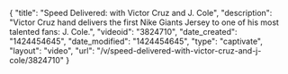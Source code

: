 {
    "title": "Speed Delivered: with Victor Cruz and J. Cole",
    "description": "Victor Cruz hand delivers the first Nike Giants Jersey to one of his most talented fans: J. Cole.",
    "videoid": "3824710",
    "date_created": "1424454645",
    "date_modified": "1424454645",
    "type": "captivate",
    "layout": "video",
    "url": "\/v\/speed-delivered-with-victor-cruz-and-j-cole\/3824710"
}